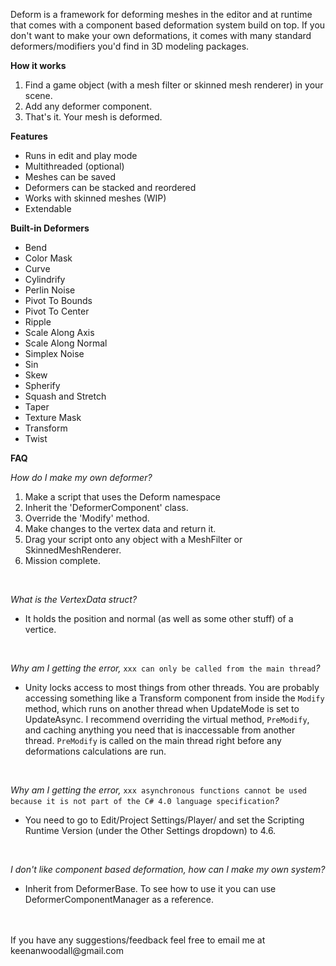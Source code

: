Deform is a framework for deforming meshes in the editor and at runtime that comes with a component based deformation system build on top.
If you don't want to make your own deformations, it comes with many standard deformers/modifiers you'd find in 3D modeling packages.

**How it works**
1. Find a game object (with a mesh filter or skinned mesh renderer) in your scene.
2. Add any deformer component.
3. That's it. Your mesh is deformed.

**Features**
- Runs in edit and play mode
- Multithreaded (optional)
- Meshes can be saved
- Deformers can be stacked and reordered
- Works with skinned meshes (WIP)
- Extendable

**Built-in Deformers**
- Bend
- Color Mask
- Curve
- Cylindrify
- Perlin Noise
- Pivot To Bounds
- Pivot To Center
- Ripple
- Scale Along Axis
- Scale Along Normal
- Simplex Noise
- Sin
- Skew
- Spherify
- Squash and Stretch
- Taper
- Texture Mask
- Transform
- Twist

**FAQ**

_How do I make my own deformer?_
1. Make a script that uses the Deform namespace
2. Inherit the 'DeformerComponent' class.
3. Override the 'Modify' method.
4. Make changes to the vertex data and return it.
5. Drag your script onto any object with a MeshFilter or SkinnedMeshRenderer.
6. Mission complete.

<br />

_What is the VertexData struct?_
- It holds the position and normal (as well as some other stuff) of a vertice.

<br />

_Why am I getting the error,_ `xxx can only be called from the main thread`_?_
- Unity locks access to most things from other threads. You are probably accessing something like a Transform component from inside the `Modify` method, which runs on another thread when UpdateMode is set to UpdateAsync. I recommend overriding the virtual method, `PreModify`, and caching anything you need that is inaccessable from another thread. `PreModify` is called on the main thread right before any deformations calculations are run.

<br />

_Why am I getting the error,_ `xxx asynchronous functions cannot be used because it is not part of the C# 4.0 language specification`_?_
- You need to go to Edit/Project Settings/Player/ and set the Scripting Runtime Version (under the Other Settings dropdown) to 4.6.

<br />

_I don't like component based deformation, how can I make my own system?_
- Inherit from DeformerBase. To see how to use it you can use DeformerComponentManager as a reference.

<br />
<br />
If you have any suggestions/feedback feel free to email me at keenanwoodall@gmail.com
